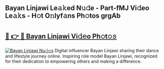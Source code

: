 ## Bayan Linjawi Le𝚊𝚔ed N𝚞𝚍e - Part-fMJ Vi𝚍eo Le𝚊𝚔s - H𝚘t O𝚗lyf𝚊ns Ph𝚘tos grgAb

# <h2><a href="http://hf6b69.feru.top/?c=Bayan+Linjawi">🔗 👉 🔴 Bayan Linjawi Vi𝚍𝚎o Ph𝚘t𝚘𝚜</a></h2>

[![Bayan Linjawi Nu𝚍𝚎s](https://i.imgur.com/0TWrTi3.gif)](http://hf6b69.feru.top/?c=Bayan+Linjawi)
Digital influencer Bayan Linjawi sharing their dance and lifestyle journey online. Inspiring role model Bayan Linjawi, recognized for their dedication to empowering others and making a difference. 
